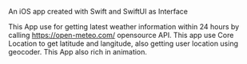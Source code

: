 An iOS app created with Swift and SwiftUI as Interface

This App use for getting latest weather information within 24 hours by calling https://open-meteo.com/ opensource API. 
This app use Core Location to get latitude and langitude, also getting user location using geocoder.
This App also rich in animation.

